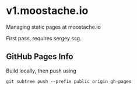 # v1.moostache.io

Managing static pages at moostache.io

First pass, requires sergey ssg.

## GitHub Pages Info

Build locally, then push using

```shell
git subtree push --prefix public origin gh-pages
```
